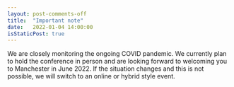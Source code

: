 ```yaml
---
layout: post-comments-off
title:  "Important note"
date:   2022-01-04 14:00:00
isStaticPost: true
---
```

We are closely monitoring the ongoing COVID pandemic. We currently plan to hold the conference in person and are looking forward to welcoming you to Manchester in June 2022. If the situation changes and this is not possible, we will switch to an online or hybrid style event.